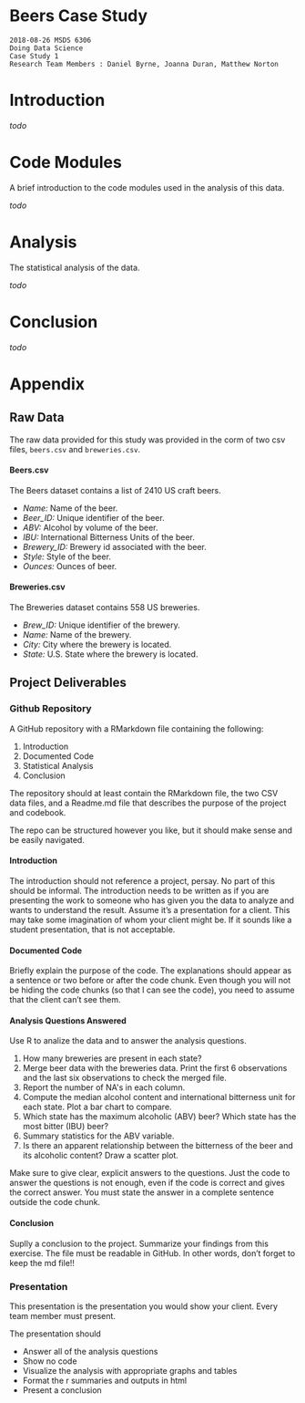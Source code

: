 # Beers Case Study
  
    2018-08-26 MSDS 6306 
    Doing Data Science
    Case Study 1
    Research Team Members : Daniel Byrne, Joanna Duran, Matthew Norton

# Introduction
*todo*

# Code Modules 
A brief introduction to the code modules used in the analysis of this data.

*todo*

# Analysis
The statistical analysis of the data.

*todo*

# Conclusion
*todo*

# Appendix
## Raw Data
The raw data provided for this study was provided in the corm of two csv files, `beers.csv` and `breweries.csv`.

#### Beers.csv
The Beers dataset contains a list of 2410 US craft beers.

- *Name:* Name of the beer.
- *Beer_ID:* Unique identifier of the beer.
- *ABV:* Alcohol by volume of the beer.
- *IBU:* International Bitterness Units of the beer.
- *Brewery_ID:* Brewery id associated with the beer.
- *Style:* Style of the beer.
- *Ounces:* Ounces of beer.

#### Breweries.csv
The Breweries dataset contains 558 US breweries. 

- *Brew_ID:* Unique identifier of the brewery.
- *Name:* Name of the brewery.
- *City:* City where the brewery is located.
- *State:* U.S. State where the brewery is located.

## Project Deliverables

### Github Repository
A GitHub repository with a RMarkdown file containing the following:
1. Introduction
2. Documented Code
3. Statistical Analysis
4. Conclusion

The repository should at least contain the RMarkdown file,
the two CSV data files, and a Readme.md file that describes the purpose of
the project and codebook. 

The repo can be structured however you like, but it should make sense and be easily navigated.

#### Introduction
The introduction should not reference a project, persay. No part of this should be informal. 
The introduction needs to be written as if you are presenting the work to someone who has given
you the data to analyze and wants to understand the result. Assume it’s a presentation for a
client. This may take some imagination of whom your client might be. If it sounds like a student
presentation, that is not acceptable.

#### Documented Code
Briefly explain the purpose of the code. The explanations should appear as a sentence or two before
or after the code chunk. Even though you will not be hiding the code chunks (so that I can see the
code), you need to assume that the client can’t see them.

#### Analysis Questions Answered
Use R to analize the data and to answer the analysis questions.

1.	How many breweries are present in each state?
2.	Merge beer data with the breweries data. Print the first 6 observations and the last six observations to check the merged file.
3.	Report the number of NA's in each column.
4.	Compute the median alcohol content and international bitterness unit for each state. Plot a bar chart to compare.
5.	Which state has the maximum alcoholic (ABV) beer? Which state has the most bitter (IBU) beer?
6.	Summary statistics for the ABV variable.
7.	Is there an apparent relationship between the bitterness of the beer and its alcoholic content? Draw a scatter plot.


Make sure to give clear, explicit answers to the questions. Just the code to answer the questions is
not enough, even if the code is correct and gives the correct answer. You must state the answer in a
complete sentence outside the code chunk.

#### Conclusion 
Suplly a conclusion to the project. Summarize your findings from this exercise. The file must be
readable in GitHub. In other words, don’t forget to keep the md file!!


### Presentation
This presentation is the presentation you would show your client. Every team member must present. 

The presentation should
- Answer all of the analysis questions
- Show no code
- Visualize the analysis with appropriate graphs and tables 
- Format the r summaries and outputs in html
- Present a conclusion

